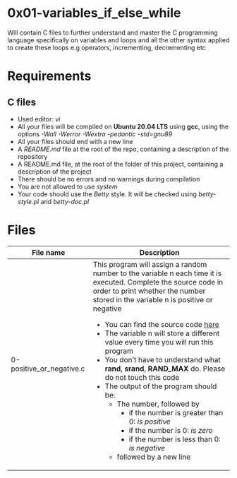 # 0x01-variables_if_else_while
Will contain C files to further understand and master the C programming language specifically on variables and loops and all the other syntax applied to create these loops e.g operators, incrementing, decrementing etc

# Requirements
## C files
- Used editor: *vi*
- All your files will be compiled on **Ubuntu 20.04 LTS** using **gcc**, using the options *-Wall -Werror -Wextra -pedantic -std=gnu89*
- All your files should end with a new line
- A *README.md* file at the root of the repo, containing a description of the repository
- A README.md file, at the root of the folder of this project, containing a description of the project
- There should be no errors and no warnings during compilation
- You are not allowed to use *system*
- Your code should use the *Betty* style. It will be checked using *betty-style.pl* and *betty-doc.pl*


# Files

| File name | Description |
| --------- | ----------- |
| 0-positive_or_negative.c | This program will assign a random number to the variable n each time it is executed. Complete the source code in order to print whether the number stored in the variable n is positive or negative<ul><li>You can find the source code [here](https://intranet.alxswe.com/rltoken/Dg4SuuP8gvRYnE54wktySg)</li><li>The variable n will store a different value every time you will run this program</li><li>You don’t have to understand what **rand**, **srand**, **RAND_MAX** do. Please do not touch this code</li><li>The output of the program should be:<ul><li>The number, followed by<ul><li>if the number is greater than 0: *is positive*</li><li>if the number is 0: *is zero*</li><li>if the number is less than 0: *is negative*</li></ul></li><li>followed by a new line</li></ul></li></ul> |
